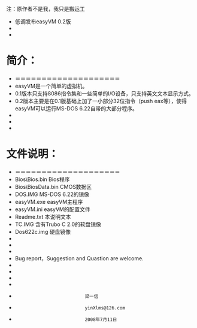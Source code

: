 注：原作者不是我，我只是搬运工

- 低调发布easyVM 0.2版
- 
- 
# 简介：
- ＝＝＝＝＝＝＝＝＝＝＝＝＝＝＝＝＝＝＝＝
- easyVM是一个简单的虚拟机。
- 0.1版本只支持8086指令集和一些简单的I/O设备，只支持英文文本显示方式。
- 0.2版本主要是在0.1版基础上加了一小部分32位指令（push eax等），使得easyVM可以运行MS-DOS 6.22自带的大部分程序。
- 
- 
- 
# 文件说明：
- ＝＝＝＝＝＝＝＝＝＝＝＝＝＝＝＝＝＝＝＝
- Bios\Bios.bin		Bios程序
- Bios\BiosData.bin	CMOS数据区
- DOS.IMG			MS-DOS 6.22的镜像
- easyVM.exe		easyVM主程序
- easyVM.ini		easyVM的配置文件
- Readme.txt		本说明文本
- TC.IMG			含有Trubo C 2.0的软盘镜像
- Dos622c.img		硬盘镜像
- 
- 
- 
- Bug report，Suggestion and Quastion are welcome.
- 
- 
- 
- 
- 								梁一信
- 								yinXlms@126.com
- 								2008年7月11日
